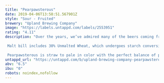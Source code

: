 ```yaml
---
title: "Pearpawsterous"
date: 2019-04-06T13:58:51.567901Z
style: "Sour - Fruited"
brewery: "Upland Brewing Company"
image: "https://labels.untappd.com/labels/2553951"
rating: "4.11"
description: "Over the years, we’ve admired many of the beers coming from our friends at Cascade in Portland, Oregon. After visiting and sharing beers together we determined that we had very similar philosophies on sour beer making as well as similar histories with how our programs started. Naturally, we thought it would be awesome to make a beer together. Both programs are very focused on use of whole fruits, and balanced acidity. With similar wheat base beers, we aged our beers on whole paw paws from Indiana and a custom pear blend from Oregon.  Malt bill includes 30% Unmalted Wheat, which undergoes starch conversion by boiling during a “turbid mash”. The beer is then aged for long periods in oak barrels. During fermentation, yeast, Brettanomyces, and other souring microorganisms create a tart, dry and refreshing sour ale. Selected foudre beer was transferred and aged on a blend of Indiana paw paws and Oregon pears.  Pearpawsterous is straw to pale in color with the perfect balance of pawpaw and pear fruit flavors. With a zesty carbonation, it finishes tart and dry."
untappd_url: "https://untappd.com/b/upland-brewing-company-pearpawsterous/2553951"
abv: "6.5"
ibu: "0"
robots: noindex,nofollow
---
```

